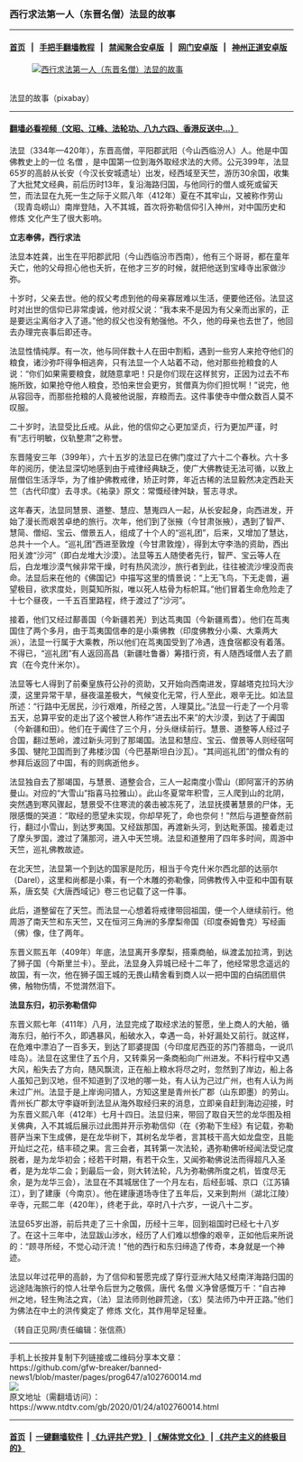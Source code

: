 ### 西行求法第一人（东晋名僧）法显的故事
------------------------

#### [首页](https://github.com/gfw-breaker/banned-news1/blob/master/README.md) &nbsp;&nbsp;|&nbsp;&nbsp; [手把手翻墙教程](https://github.com/gfw-breaker/guides/wiki) &nbsp;&nbsp;|&nbsp;&nbsp; [禁闻聚合安卓版](https://github.com/gfw-breaker/bn-android) &nbsp;&nbsp;|&nbsp;&nbsp; [网门安卓版](https://github.com/oGate2/oGate) &nbsp;&nbsp;|&nbsp;&nbsp; [神州正道安卓版](https://github.com/SzzdOgate/update) 



<div><div class="featured_image">
 <a href="https://i.ntdtv.com/assets/uploads/2020/01/2020-01-22_041126.jpg" target="_blank">
  <figure>
   <img alt="西行求法第一人（东晋名僧）法显的故事" src="https://i.ntdtv.com/assets/uploads/2020/01/2020-01-22_041126-800x450.jpg"/>
  </figure><br/>
 </a>
 <span class="caption">
  法显的故事（pixabay）
 </span>
</div>
</div><hr/>

#### [翻墙必看视频（文昭、江峰、法轮功、八九六四、香港反送中...）](http://167.172.214.107/home.html)

<div><div class="post_content" itemprop="articleBody">
 <p>
  法显（334年—420年），东晋高僧，平阳郡武阳（今山西临汾人）人。他是中国佛教史上的一位
  <ok href="https://www.ntdtv.com/gb/名僧.htm">
   名僧
  </ok>
  ，是中国第一位到海外取经求法的大师。公元399年，法显65岁的高龄从长安（今汉长安城遗址）出发，经西域至天竺，游历30余国，收集了大批梵文经典，前后历时13年，复沿海路归国，与他同行的僧人或死或留天竺，而法显在九死一生之际于义熙八年（412年）夏在不其牢山，又被称作劳山（现青岛崂山）南岸登陆，入不其城，首次将弥勒信仰引入神州，对中国历史和
  <ok href="https://www.ntdtv.com/gb/修炼.htm">
   修炼
  </ok>
  文化产生了很大影响。
 </p>
 <p>
  <strong>
   立志奉佛，西行求法
  </strong>
 </p>
 <p>
  法显本姓龚，出生在平阳郡武阳（今山西临汾市西南），他有三个哥哥，都在童年夭亡，他的父母担心他也夭折，在他才三岁的时候，就把他送到宝峰寺出家做沙弥。
 </p>
 <p>
  十岁时，父亲去世。他的叔父考虑到他的母亲寡居难以生活，便要他还俗。法显这时对出世的信仰已非常虔诚，他对叔父说：“我本来不是因为有父亲而出家的，正是要远尘离俗才入了道。”他的叔父也没有勉强他。不久，他的母亲也去世了，他回去办理完丧事后即还寺。
 </p>
 <p>
  法显性情纯厚。有一次，他与同伴数十人在田中割稻，遇到一些穷人来抢夺他们的粮食，诸沙弥吓得争相逃奔，只有法显一个人站着不动，他对那些抢粮食的人说：“你们如果需要粮食，就随意拿吧！只是你们现在这样贫穷，正因为过去不布施所致，如果抢夺他人粮食，恐怕来世会更穷，贫僧真为你们担忧啊！”说完，他从容回寺，而那些抢粮的人竟被他说服，弃粮而去。这件事使寺中僧众数百人莫不叹服。
 </p>
 <p>
  二十岁时，法显受比丘戒。从此，他的信仰之心更加坚贞，行为更加严谨，时有“志行明敏，仪轨整肃”之称誉。
 </p>
 <p>
  东晋隆安三年（399年），六十五岁的法显已在佛门度过了六十二个春秋。六十多年的阅历，使法显深切地感到由于戒律经典缺乏，使广大佛教徒无法可循，以致上层僧侣生活浮华，为了维护佛教戒律，矫正时弊，年近古稀的法显毅然决定西赴天竺（古代印度）去寻求。《祐录》原文：常慨经律舛缺，誓志寻求。
 </p>
 <p>
  这年春天，法显同慧景、道整、慧应、慧嵬四人一起，从长安起身，向西进发，开始了漫长而艰苦卓绝的旅行。次年，他们到了张掖（今甘肃张掖），遇到了智严、慧简、僧绍、宝云、僧景五人，组成了十个人的“巡礼团”，后来，又增加了慧达，总共十一个人。“巡礼团”西进至敦煌（今甘肃敦煌），得到太守李浩的资助，西出阳关渡“沙河”（即白龙堆大沙漠）。法显等五人随使者先行，智严、宝云等人在后，白龙堆沙漠气候非常干燥，时有热风流沙，旅行者到此，往往被流沙埋没而丧命。法显后来在他的《佛国记》中描写这里的情景说：“上无飞鸟，下无走兽，遍望极目，欲求度处，则莫知所拟，唯以死人枯骨为标帜耳。”他们冒着生命危险走了十七个昼夜，一千五百里路程，终于渡过了“沙河”。
 </p>
 <p>
  接着，他们又经过鄯善国（今新疆若羌）到达茑夷国（今新疆焉耆）。他们在茑夷国住了两个多月，由于茑夷国信奉的是小乘佛教（印度佛教分小乘、大乘两大派），法显一行属于大乘教，所以他们在茑夷国受到了冷遇，连食宿都没有着落。不得已，“巡礼团”有人返回高昌（新疆吐鲁番）筹措行资，有人随西域僧人去了罽宾（在今克什米尔）。
 </p>
 <p>
  法显等七人得到了前秦皇族苻公孙的资助，又开始向西南进发，穿越塔克拉玛大沙漠，这里异常干旱，昼夜温差极大，气候变化无常，行人至此，艰辛无比。如法显所述：“行路中无居民，沙行艰难，所经之苦，人理莫比。”法显一行走了一个月零五天，总算平安的走出了这个被世人称作“进去出不来”的大沙漠，到达了于阗国（今新疆和田）。他们在于阗住了三个月，分头继续前行。慧景、道整等人经过子合国，翻过葱岭，渡过新头河到了那竭国。法显和慧应、宝云、僧景等人则经宿呵多国、犍陀卫国而到了弗楼沙国（今巴基斯坦白沙瓦）。“其间巡礼团”的僧众有的参拜后返回了中国，有的则病逝他乡。
 </p>
 <p>
  法显独自去了那竭国，与慧景、道整会合，三人一起南度小雪山（即阿富汗的苏纳曼山。对应的“大雪山”指喜马拉雅山）。此山冬夏常年积雪，三人爬到山的北阴，突然遇到寒风骤起，慧景受不住寒流的袭击被冻死了，法显抚摸著慧景的尸体，无限感慨的哭道：“取经的愿望未实现，你却早死了，命也奈何！”然后与道整奋然前行，翻过小雪山，到达罗夷国。又经跋那国，再渡新头河，到达毗荼国。接着走过了摩头罗国，渡过了蒲那河，进入中天竺境。法显和道整用了四年多时间，周游中天竺，巡礼佛教故迹。
 </p>
 <p>
  在北天竺，法显第一个到达的国家是陀历，相当于今克什米尔西北部的达丽尔（Darel），这里和尚都是小乘，有一个木雕的弥勒像，同佛教传入中亚和中国有联系，唐玄奘《大唐西域记》卷三也记载了这一件事。
 </p>
 <p>
  此后，道整留在了天竺。而法显一心想着将戒律带回祖国，便一个人继续前行。他周游了南天竺和东天竺，又在恒河三角洲的多摩梨帝国（印度泰姆鲁克）写经画（佛）像，住了两年。
 </p>
 <p>
  东晋义熙五年（409年）年底，法显离开多摩梨，搭乘商舶，纵渡孟加拉湾，到达了狮子国（今斯里兰卡）。至此，法显身入异城已经十二年了，他经常思念遥远的故国，有一次，他在狮子国王城的无畏山精舍看到商人以一把中国的白绢团扇供佛，触物伤情，不觉潸然泪下。
 </p>
 <p>
  <strong>
   法显东归，初示弥勒信仰
  </strong>
 </p>
 <p>
  东晋义熙七年（411年）八月，法显完成了取经求法的誓愿，坐上商人的大舶，循海东归，舶行不久，即遇暴风，船破水入，幸遇一岛，补好漏处又前行。就这样，在危难中漂泊了一百多天，到达了耶婆提国（今印度尼西亚的苏门答腊岛，一说爪哇岛）。法显在这里住了五个月，又转乘另一条商船向广州进发。不料行程中又遇大风，船失去了方向，随风飘流，正在船上粮水将尽之时，忽然到了岸边，船上各人虽知己到汉地，但不知道到了汉地的哪一处，有人认为己过广州，也有人认为尚未过广州。法显于是上岸询问猎人，方知这里是青州长广郡（山东即墨）的劳山。青州长广郡太守李嶷听到法显从海外取经归来的消息，立即亲自赶到海边迎接，时为东晋义熙八年（412年）七月十四日。法显归来，带回了取自天竺的龙华图及相关佛典，入不其城后展示过此图并开示弥勒信仰（在《弥勒下生经》有记载，弥勒菩萨当来下生成佛，是在龙华树下，其树名龙华者，言其枝干高大如龙盘空，且能开灿烂之花，结丰硕之果。言三会者，其转第一次法轮，遇弥勒佛听经闻法受记度脱者，是为龙华初会；经若干时期，有若干众生，又闻弥勒佛说法而得超凡入圣者，是为龙华二会；到最后一会，则大转法轮，凡为弥勒佛所度之机，皆度尽无余，是为龙华三会），法显在不其城居住了一个月左右，后经彭城、京口（江苏镇江），到了建康（今南京）。他在建康道场寺住了五年后，又来到荆州（湖北江陵）辛寺，元熙二年（420年），终老于此，卒时八十六岁，一说八十二岁。
 </p>
 <p>
  法显65岁出游，前后共走了三十余国，历经十三年，回到祖国时已经七十八岁了。在这十三年中，法显跋山涉水，经历了人们难以想像的艰辛，正如他后来所说的：“顾寻所经，不觉心动汗流！”他的西行和东归缔造了传奇，本身就是一个神迹。
 </p>
 <p>
  法显以年过花甲的高龄，为了信仰和誓愿完成了穿行亚洲大陆又经南洋海路归国的远途陆海旅行的惊人壮举令后世为之敬佩，唐代
  <ok href="https://www.ntdtv.com/gb/名僧.htm">
   名僧
  </ok>
  义净曾感慨万千：“自古神州之地，轻生殉法之宾，（法）显法师则他辟荒途，（玄）奘法师乃中开正路。”他们为佛法在中土的洪传奠定了
  <ok href="https://www.ntdtv.com/gb/修炼.htm">
   修炼
  </ok>
  文化，其作用举足轻重。
 </p>
 <p>
  （转自正见网/责任编辑：张信燕）
 </p>
 <div class="single_ad">
 </div>
</div>
</div>
<hr/>
手机上长按并复制下列链接或二维码分享本文章：<br/>
https://github.com/gfw-breaker/banned-news1/blob/master/pages/prog647/a102760014.md <br/>
<a href='https://github.com/gfw-breaker/banned-news1/blob/master/pages/prog647/a102760014.md'><img src='https://github.com/gfw-breaker/banned-news1/blob/master/pages/prog647/a102760014.md.png'/></a> <br/>
原文地址（需翻墙访问）：https://www.ntdtv.com/gb/2020/01/24/a102760014.html


------------------------
#### [首页](https://github.com/gfw-breaker/banned-news1/blob/master/README.md) &nbsp;|&nbsp; [一键翻墙软件](https://github.com/gfw-breaker/nogfw/blob/master/README.md) &nbsp;| [《九评共产党》](https://github.com/gfw-breaker/9ping.md/blob/master/README.md#九评之一评共产党是什么) | [《解体党文化》](https://github.com/gfw-breaker/jtdwh.md/blob/master/README.md) | [《共产主义的终极目的》](https://github.com/gfw-breaker/gczydzjmd.md/blob/master/README.md)


<img src='http://gfw-breaker.win/banned-news/pages/prog647/a102760014.md' width='0px' height='0px'/>